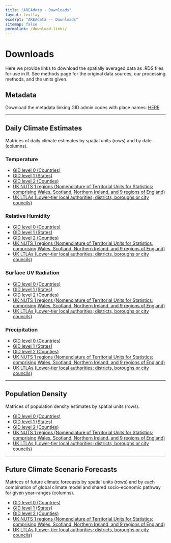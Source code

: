 ```yaml
---
title: "AREAdata - Downloads"
layout: textlay
excerpt: "AREAdata -- Downloads"
sitemap: false
permalink: /download-links/
---
```


# Downloads

Here we provide links to download the spatially averaged data as .RDS files for use in R. 
See methods page for the original data sources, our processing methods, and the units given.

## Metadata

Download the metadata linking GID admin codes with place names: [HERE](https://github.com/pearselab/areadata/raw/main/data/name-matching.csv)

----

## Daily Climate Estimates

Matrices of daily climate estimates by spatial units (rows) and by date (columns).

### Temperature

* [GID level 0 (Countries)](https://github.com/pearselab/areadata/raw/main/output/temp-dailymean-countries-cleaned.RDS)
* [GID level 1 (States)](https://github.com/pearselab/areadata/raw/main/output/temp-dailymean-GID1-cleaned.RDS)
* [GID level 2 (Counties)](https://github.com/pearselab/areadata/raw/main/output/temp-dailymean-GID2-cleaned.RDS)
* [UK NUTS 1 regions (Nomenclature of Territorial Units for Statistics; comprising Wales, Scotland, Northern Ireland, and 9 regions of England)](https://github.com/pearselab/areadata/raw/main/output/temp-dailymean-UK-NUTS-cleaned.RDS)
* [UK LTLAs (Lower-tier local authorities; districts, boroughs or city councils)](https://github.com/pearselab/areadata/raw/main/output/temp-dailymean-UK-LTLA-cleaned.RDS)

### Relative Humidity

* [GID level 0 (Countries)](https://github.com/pearselab/areadata/raw/main/output/humid-dailymean-countries-cleaned.RDS)
* [GID level 1 (States)](https://github.com/pearselab/areadata/raw/main/output/humid-dailymean-GID1-cleaned.RDS)
* [GID level 2 (Counties)](https://github.com/pearselab/areadata/raw/main/output/humid-dailymean-GID2-cleaned.RDS)
* [UK NUTS 1 regions (Nomenclature of Territorial Units for Statistics; comprising Wales, Scotland, Northern Ireland, and 9 regions of England)](https://github.com/pearselab/areadata/raw/main/output/humid-dailymean-UK-NUTS-cleaned.RDS)
* [UK LTLAs (Lower-tier local authorities; districts, boroughs or city councils)](https://github.com/pearselab/areadata/raw/main/output/humid-dailymean-UK-LTLA-cleaned.RDS)

### Surface UV Radiation

* [GID level 0 (Countries)](https://github.com/pearselab/areadata/raw/main/output/uv-dailymean-countries-cleaned.RDS)
* [GID level 1 (States)](https://github.com/pearselab/areadata/raw/main/output/uv-dailymean-GID1-cleaned.RDS)
* [GID level 2 (Counties)](https://github.com/pearselab/areadata/raw/main/output/uv-dailymean-GID2-cleaned.RDS)
* [UK NUTS 1 regions (Nomenclature of Territorial Units for Statistics; comprising Wales, Scotland, Northern Ireland, and 9 regions of England)](https://github.com/pearselab/areadata/raw/main/output/uv-dailymean-UK-NUTS-cleaned.RDS)
* [UK LTLAs (Lower-tier local authorities; districts, boroughs or city councils)](https://github.com/pearselab/areadata/raw/main/output/uv-dailymean-UK-LTLA-cleaned.RDS)

### Precipitation

* [GID level 0 (Countries)](https://github.com/pearselab/areadata/raw/main/output/precip-dailymean-countries-cleaned.RDS)
* [GID level 1 (States)](https://github.com/pearselab/areadata/raw/main/output/precip-dailymean-GID1-cleaned.RDS)
* [GID level 2 (Counties)](https://github.com/pearselab/areadata/raw/main/output/precip-dailymean-GID2-cleaned.RDS)
* [UK NUTS 1 regions (Nomenclature of Territorial Units for Statistics; comprising Wales, Scotland, Northern Ireland, and 9 regions of England)](https://github.com/pearselab/areadata/raw/main/output/precip-dailymean-UK-NUTS-cleaned.RDS)
* [UK LTLAs (Lower-tier local authorities; districts, boroughs or city councils)](https://github.com/pearselab/areadata/raw/main/output/precip-dailymean-UK-LTLA-cleaned.RDS)

----

## Population Density

Matrices of population density estimates by spatial units (rows).

* [GID level 0 (Countries)](https://github.com/pearselab/areadata/raw/main/output/population-density-countries.RDS)
* [GID level 1 (States)](https://github.com/pearselab/areadata/raw/main/output/population-density-GID1.RDS)
* [GID level 2 (Counties)](https://github.com/pearselab/areadata/raw/main/output/population-density-GID2.RDS)
* [UK NUTS 1 regions (Nomenclature of Territorial Units for Statistics; comprising Wales, Scotland, Northern Ireland, and 9 regions of England)](https://github.com/pearselab/areadata/raw/main/output/population-density-UK-NUTS.RDS)
* [UK LTLAs (Lower-tier local authorities; districts, boroughs or city councils)](https://github.com/pearselab/areadata/raw/main/output/population-density-UK-LTLA.RDS)

---

## Future Climate Scenario Forecasts

Matrices of future climate forecasts by spatial units (rows) and by each combination of global climate model and shared socio-economic pathway for given year-ranges (columns).

* [GID level 0 (Countries)](https://github.com/pearselab/areadata/raw/main/output/annual-mean-temperature-forecast-countries.RDS)
* [GID level 1 (States)](https://github.com/pearselab/areadata/raw/main/output/annual-mean-temperature-forecast-GID1.RDS)
* [GID level 2 (Counties)](https://github.com/pearselab/areadata/raw/main/output/annual-mean-temperature-forecast-GID2.RDS)
* [UK NUTS 1 regions (Nomenclature of Territorial Units for Statistics; comprising Wales, Scotland, Northern Ireland, and 9 regions of England)](https://github.com/pearselab/areadata/raw/main/output/annual-mean-temperature-forecast-UK-NUTS.RDS)
* [UK LTLAs (Lower-tier local authorities; districts, boroughs or city councils)](https://github.com/pearselab/areadata/raw/main/output/annual-mean-temperature-forecast-UK-LTLA.RDS)
